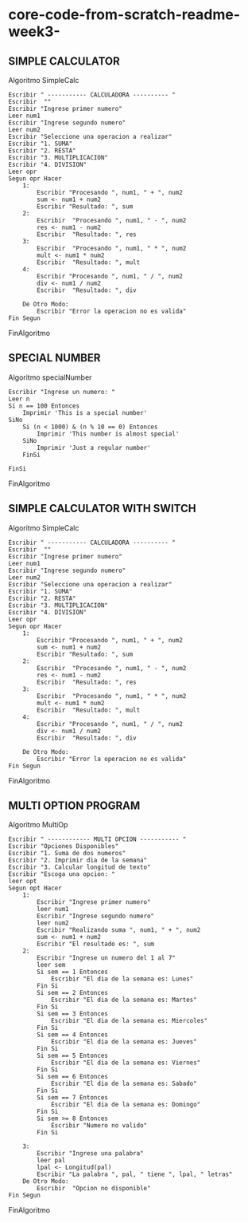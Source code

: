 # core-code-from-scratch-readme-week3-

## SIMPLE CALCULATOR

Algoritmo SimpleCalc
	
	Escribir " ----------- CALCULADORA ---------- "
	Escribir  ""
	Escribir "Ingrese primer numero"
	Leer num1
	Escribir "Ingrese segundo numero"
	Leer num2
	Escribir "Seleccione una operacion a realizar"
	Escribir "1. SUMA"
	Escribir "2. RESTA"
	Escribir "3. MULTIPLICACION"
	Escribir "4. DIVISION"
	Leer opr
	Segun opr Hacer
		1:
			Escribir "Procesando ", num1, " + ", num2
			sum <- num1 + num2
			Escribir "Resultado: ", sum
		2:
			Escribir  "Procesando ", num1, " - ", num2
			res <- num1 - num2
			Escribir  "Resultado: ", res
		3:
			Escribir  "Procesando ", num1, " * ", num2
			mult <- num1 * num2
			Escribir  "Resultado: ", mult
		4:
			Escribir "Procesando ", num1, " / ", num2
			div <- num1 / num2
			Escribir  "Resultado: ", div
			
		De Otro Modo:
			Escribir "Error la operacion no es valida"
	Fin Segun
	
		
FinAlgoritmo

## SPECIAL NUMBER

Algoritmo specialNumber
	
	Escribir "Ingrese un numero: "
	Leer n
	Si n == 100 Entonces
		Imprimir 'This is a special number'		
	SiNo
		Si (n < 1000) & (n % 10 == 0) Entonces
			Imprimir 'This number is almost special'
		SiNo
			Imprimir 'Just a regular number'
		FinSi
		
	FinSi
	
FinAlgoritmo
	
## SIMPLE CALCULATOR WITH SWITCH

Algoritmo SimpleCalc
	
	Escribir " ----------- CALCULADORA ---------- "
	Escribir  ""
	Escribir "Ingrese primer numero"
	Leer num1
	Escribir "Ingrese segundo numero"
	Leer num2
	Escribir "Seleccione una operacion a realizar"
	Escribir "1. SUMA"
	Escribir "2. RESTA"
	Escribir "3. MULTIPLICACION"
	Escribir "4. DIVISION"
	Leer opr
	Segun opr Hacer
		1:
			Escribir "Procesando ", num1, " + ", num2
			sum <- num1 + num2
			Escribir "Resultado: ", sum
		2:
			Escribir  "Procesando ", num1, " - ", num2
			res <- num1 - num2
			Escribir  "Resultado: ", res
		3:
			Escribir  "Procesando ", num1, " * ", num2
			mult <- num1 * num2
			Escribir  "Resultado: ", mult
		4:
			Escribir "Procesando ", num1, " / ", num2
			div <- num1 / num2
			Escribir  "Resultado: ", div
			
		De Otro Modo:
			Escribir "Error la operacion no es valida"
	Fin Segun
	
		
FinAlgoritmo

## MULTI OPTION PROGRAM

Algoritmo MultiOp

	Escribir " ------------ MULTI OPCION ----------- "
	Escribir "Opciones Disponibles"
	Escribir "1. Suma de dos numeros"
	Escribir "2. Imprimir dia de la semana"
	Escribir "3. Calcular longitud de texto"
	Escribir "Escoga una opcion: "
	leer opt
	Segun opt Hacer
		1:
			Escribir "Ingrese primer numero"
			leer num1
			Escribir "Ingrese segundo numero"
			leer num2
			Escribir "Realizando suma ", num1, " + ", num2
			sum <- num1 + num2
			Escribir "El resultado es: ", sum
		2:
			Escribir "Ingrese un numero del 1 al 7"
			leer sem
			Si sem == 1 Entonces
				Escribir "El dia de la semana es: Lunes"
			Fin Si
			Si sem == 2 Entonces
				Escribir "El dia de la semana es: Martes"
			Fin Si
			Si sem == 3 Entonces
				Escribir "El dia de la semana es: Miercoles"
			Fin Si
			Si sem == 4 Entonces
				Escribir "El dia de la semana es: Jueves"
			Fin Si
			Si sem == 5 Entonces
				Escribir "El dia de la semana es: Viernes"
			Fin Si
			Si sem == 6 Entonces
				Escribir "El dia de la semana es: Sabado"
			Fin Si
			Si sem == 7 Entonces
				Escribir "El dia de la semana es: Domingo"
			Fin Si
			Si sem >= 8 Entonces
				Escribir "Numero no valido"
			Fin Si
			
		3:
			Escribir "Ingrese una palabra"
			leer pal
			lpal <- Longitud(pal)
			Escribir "La palabra ", pal, " tiene ", lpal, " letras"
		De Otro Modo:
			Escribir  "Opcion no disponible"
	Fin Segun
	
	
FinAlgoritmo


